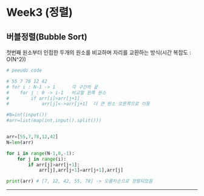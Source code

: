 # Week3 (정렬)

## 버블정렬(Bubble Sort)

첫번째 원소부터 인접한 두개의 원소를 비교하며 자리를 교환하는 방식(시간 복잡도 : O(N^2))

```python
# peeudo code

# 55 7 78 12 42
# for i : N-1 -> 1      각 구간의 끝
#    for j : 0 -> i-1   비교할 왼쪽 원소
#        if arr[i]>arr[j+1]
#            arr[j]<->arr[j+1]  더 큰 원소 오른쪽으로 이동

#N=int(input())
#arr=list(map(int,input().split()))


arr=[55,7,78,12,42]
N=len(arr)

for i in range(N-1,0,-1):
	for j in range(i):
		if arr[j]>arr[j+1]:
			arr[j],arr[j+1]=arr[j+1],arr[j]

print(arr) # [7, 12, 42, 55, 78] -> 오름차순으로 정렬되었음
```

---
